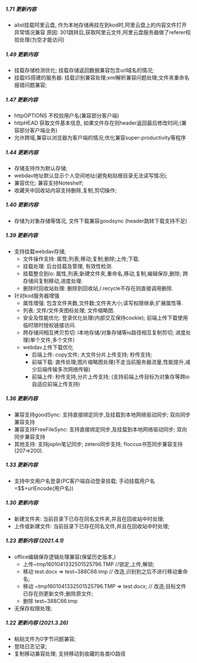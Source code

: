 ##### 1.71 更新内容
- alist挂载阿里云盘, 作为本地存储再挂在到kod时,阿里云盘上的内容文件打开异常情况兼容
  原因: 301跳转后,获取阿里云文件,阿里云盘服务器做了referer校验处理(为空才能访问)


##### 1.49 更新内容
- 挂载存储检测优化; 挂载存储返回数据兼容包含url域名的情况;
- 挂载IIS搭建的服务器: 挂载识别兼容处理;xml解析兼容问题处理;文件夹重命名报错问题兼容;

##### 1.47 更新内容
- httpOPTIONS 不校验用户名(兼容部分客户端)
- httpHEAD    获取文件基本信息, 如果文件存在则header返回最后修改时间;(兼容部分客户端业务)
- 允许跨域,兼容以浏览器为客户端的情况;优化兼容super-productivity等程序
##### 1.44 更新内容
- 存储支持作为默认存储;
- webdav地址默认显示个人空间地址(避免粘贴根目录无法读写情况);
- 兼容优化: 兼容支持Noteshelf;
- 收藏夹中回收站内容支持删除,复制,剪切操作;

##### 1.40 更新内容
- 存储为对象存储等情况, 文件下载兼容goodsync (header跳转下载支持不足)

##### 1.39 更新内容
- 支持挂载webdav存储;
	- 文件操作支持: 属性;列表;移动;复制;删除;上传;下载.
	- 挂载处理: 后台挂载及管理, 有效性检测.
	- 挂载整合到io: 属性,列表;新建文件夹,重命名,移动,复制,编辑保存,删除; 跨存储间复制移动,进度处理.
	- 删除时回收站处理: 删除到回收站,/.recycle不存在则直接调用删除.
- 针对kod服务器增强
	- 属性增强: 包含文件夹数,文件数;文件夹大小;读写权限继承;扩展属性等.
	- 列表: 文件/文件夹图标处理; 文件缩略图.
	- 安全及性能优化: 登录优化处理(内部交互保持cookie); 前端上传下载使用临时限时授权链接访问.
	- 跨存储间相互拷贝剪切: i本地存储/对象存储等io路径相互复制剪切; 进度处理(单个文件,多个文件)
	- webdav上传下载优化
		- 后端上传: copy文件; 大文件分片上传支持; 秒传支持;
		- 前端下载: 直传处理;图片缩略图处理(不走当前服务器流量,性能提升,减少后端传输多次网络传输)
		- 前端上传: 秒传支持,分片上传支持; (支持前端上传目标为对象存等跨io自适应前端上传支持) 


##### 1.36 更新内容
- 兼容支持goodSync: 支持直接绑定同步,及挂载到本地网络驱动同步; 双向同步兼容支持
- 兼容支持FreeFileSync: 支持直接绑定同步,及挂载到本地网络驱动同步; 双向同步兼容支持
- 其他支持: 支持joplin笔记同步; zetero同步支持; floccus书签同步兼容支持(207=>200).

##### 1.33 更新内容
- 支持中文用户名登录(PC客户端自动登录挂载; 手动挂载用户名=$$+urlEncode(用户名))
##### 1.30 更新内容
- 新建文件夹: 当前目录下已存在同名文件夹,并且在回收站中时处理;
- 上传或新建文件: 当前目录下已存在同名文件,并且在回收站中时处理;
##### 1.23 更新内容 (2021.4.1)
- office编辑保存逻辑处理兼容(保留历史版本,)
	- 上传~tmp1601041332501525796.TMP //锁定,上传,解锁;
	- 移动 test.docx => test~388C66.tmp 				// 改造,识别到之后不进行移动重命名;
	- 移动 ~tmp1601041332501525796.TMP => test.docx; 	// 改造;目标文件已存在则更新文件;删除原文件;
	- 删除 test~388C66.tmp  
- 无保存权限处理;

##### 1.22 更新内容 (2021.3.26)
- 粘贴文件为0字节问题兼容;
- 登陆日志记录; 
- 复制移动兼容处理; 支持移动到收藏的各类IO路径